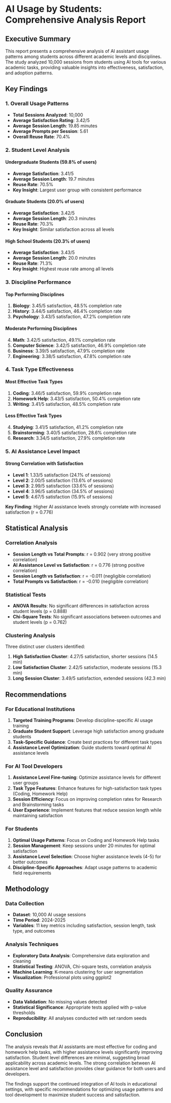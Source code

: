 # AI Usage by Students: Comprehensive Analysis Report

## Executive Summary

This report presents a comprehensive analysis of AI assistant usage patterns among students across different academic levels and disciplines. The study analyzed 10,000 sessions from students using AI tools for various academic tasks, providing valuable insights into effectiveness, satisfaction, and adoption patterns.

## Key Findings

### 1. Overall Usage Patterns
- **Total Sessions Analyzed**: 10,000
- **Average Satisfaction Rating**: 3.42/5
- **Average Session Length**: 19.85 minutes
- **Average Prompts per Session**: 5.61
- **Overall Reuse Rate**: 70.4%

### 2. Student Level Analysis

#### Undergraduate Students (59.8% of users)
- **Average Satisfaction**: 3.41/5
- **Average Session Length**: 19.7 minutes
- **Reuse Rate**: 70.5%
- **Key Insight**: Largest user group with consistent performance

#### Graduate Students (20.0% of users)
- **Average Satisfaction**: 3.42/5
- **Average Session Length**: 20.3 minutes
- **Reuse Rate**: 70.3%
- **Key Insight**: Similar satisfaction across all levels

#### High School Students (20.3% of users)
- **Average Satisfaction**: 3.43/5
- **Average Session Length**: 20.0 minutes
- **Reuse Rate**: 71.3%
- **Key Insight**: Highest reuse rate among all levels

### 3. Discipline Performance

#### Top Performing Disciplines
1. **Biology**: 3.45/5 satisfaction, 48.5% completion rate
2. **History**: 3.44/5 satisfaction, 46.4% completion rate
3. **Psychology**: 3.43/5 satisfaction, 47.2% completion rate

#### Moderate Performing Disciplines
4. **Math**: 3.42/5 satisfaction, 49.1% completion rate
5. **Computer Science**: 3.42/5 satisfaction, 46.9% completion rate
6. **Business**: 3.39/5 satisfaction, 47.9% completion rate
7. **Engineering**: 3.38/5 satisfaction, 47.8% completion rate

### 4. Task Type Effectiveness

#### Most Effective Task Types
1. **Coding**: 3.46/5 satisfaction, 59.9% completion rate
2. **Homework Help**: 3.43/5 satisfaction, 50.4% completion rate
3. **Writing**: 3.41/5 satisfaction, 48.5% completion rate

#### Less Effective Task Types
4. **Studying**: 3.41/5 satisfaction, 41.2% completion rate
5. **Brainstorming**: 3.40/5 satisfaction, 28.6% completion rate
6. **Research**: 3.34/5 satisfaction, 27.9% completion rate

### 5. AI Assistance Level Impact

#### Strong Correlation with Satisfaction
- **Level 1**: 1.33/5 satisfaction (24.1% of sessions)
- **Level 2**: 2.00/5 satisfaction (13.6% of sessions)
- **Level 3**: 2.99/5 satisfaction (33.6% of sessions)
- **Level 4**: 3.96/5 satisfaction (34.5% of sessions)
- **Level 5**: 4.67/5 satisfaction (15.9% of sessions)

**Key Finding**: Higher AI assistance levels strongly correlate with increased satisfaction (r = 0.776)

## Statistical Analysis

### Correlation Analysis
- **Session Length vs Total Prompts**: r = 0.902 (very strong positive correlation)
- **AI Assistance Level vs Satisfaction**: r = 0.776 (strong positive correlation)
- **Session Length vs Satisfaction**: r = -0.011 (negligible correlation)
- **Total Prompts vs Satisfaction**: r = -0.010 (negligible correlation)

### Statistical Tests
- **ANOVA Results**: No significant differences in satisfaction across student levels (p = 0.888)
- **Chi-Square Tests**: No significant associations between outcomes and student levels (p = 0.762)

### Clustering Analysis
Three distinct user clusters identified:
1. **High Satisfaction Cluster**: 4.27/5 satisfaction, shorter sessions (14.5 min)
2. **Low Satisfaction Cluster**: 2.42/5 satisfaction, moderate sessions (15.3 min)
3. **Long Session Cluster**: 3.49/5 satisfaction, extended sessions (42.3 min)

## Recommendations

### For Educational Institutions
1. **Targeted Training Programs**: Develop discipline-specific AI usage training
2. **Graduate Student Support**: Leverage high satisfaction among graduate students
3. **Task-Specific Guidance**: Create best practices for different task types
4. **Assistance Level Optimization**: Guide students toward optimal AI assistance levels

### For AI Tool Developers
1. **Assistance Level Fine-tuning**: Optimize assistance levels for different user groups
2. **Task Type Features**: Enhance features for high-satisfaction task types (Coding, Homework Help)
3. **Session Efficiency**: Focus on improving completion rates for Research and Brainstorming tasks
4. **User Experience**: Implement features that reduce session length while maintaining satisfaction

### For Students
1. **Optimal Usage Patterns**: Focus on Coding and Homework Help tasks
2. **Session Management**: Keep sessions under 20 minutes for optimal satisfaction
3. **Assistance Level Selection**: Choose higher assistance levels (4-5) for better outcomes
4. **Discipline-Specific Approaches**: Adapt usage patterns to academic field requirements

## Methodology

### Data Collection
- **Dataset**: 10,000 AI usage sessions
- **Time Period**: 2024-2025
- **Variables**: 11 key metrics including satisfaction, session length, task type, and outcomes

### Analysis Techniques
- **Exploratory Data Analysis**: Comprehensive data exploration and cleaning
- **Statistical Testing**: ANOVA, Chi-square tests, correlation analysis
- **Machine Learning**: K-means clustering for user segmentation
- **Visualization**: Professional plots using ggplot2

### Quality Assurance
- **Data Validation**: No missing values detected
- **Statistical Significance**: Appropriate tests applied with p-value thresholds
- **Reproducibility**: All analyses conducted with set random seeds

## Conclusion

The analysis reveals that AI assistants are most effective for coding and homework help tasks, with higher assistance levels significantly improving satisfaction. Student level differences are minimal, suggesting broad applicability across academic levels. The strong correlation between AI assistance level and satisfaction provides clear guidance for both users and developers.

The findings support the continued integration of AI tools in educational settings, with specific recommendations for optimizing usage patterns and tool development to maximize student success and satisfaction. 